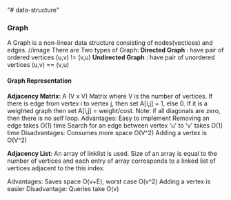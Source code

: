 "# data-structure" 


### Graph
A Graph is a non-linear data structure consisting of nodes(vectices) and edges. 
//image
There are Two types of Graph:
  **Directed Graph** : have pair of ordered vertices (u,v) != (v,u)
  **Undirected Graph** : have pair of unordered vertices (u,v) == (v,u)
  
  #### Graph Representation
  **Adjacency Matrix**: A (V x V) Matrix where V is the number of vertices. If there is edge from vertex i to vertex j, then set A[i,j] = 1, else 0. If it is a weighted graph then set A[i,j] = weight/cost. Note: if all diagonals are zero, then there is no self loop.
  Advantages: Easy to implement
              Removing an edge takes O(1) time
              Search for an edge between vertex 'u' to 'v' takes O(1) time
  Disadvantages: Consumes more space O(V^2)
                 Adding a vertex is O(V^2)
                 
  **Adjacency List**: An array of linklist is used. Size of an array is equal to the number of vertices and each entry of array corresponds to a linked list of vertices adjacent to the this index.
  
   Advantages: Saves space O(v+E), worst case O(v^2)
               Adding a vertex is easier
   Disadvantage: Queries take O(v)
